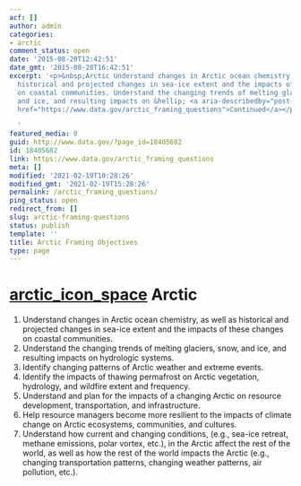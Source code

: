 ```yaml
---
acf: []
author: admin
categories:
- arctic
comment_status: open
date: '2015-08-20T12:42:51'
date_gmt: '2015-08-20T16:42:51'
excerpt: '<p>&nbsp;Arctic Understand changes in Arctic ocean chemistry, as well as
  historical and projected changes in sea-ice extent and the impacts of these changes
  on coastal communities. Understand the changing trends of melting glaciers, snow,
  and ice, and resulting impacts on &hellip; <a aria-describedby="post-title-18405682"
  href="https://www.data.gov/arctic_framing_questions">Continued</a></p>

  '
featured_media: 0
guid: http://www.data.gov/?page_id=18405682
id: 18405682
link: https://www.data.gov/arctic_framing_questions
meta: []
modified: '2021-02-19T10:28:26'
modified_gmt: '2021-02-19T15:28:26'
permalink: /arctic_framing_questions/
ping_status: open
redirect_from: []
slug: arctic-framing-questions
status: publish
template: ''
title: Arctic Framing Objectives
type: page
---
```

[arctic_icon_space](https://bsp-ocsit-prod-east-appdata.s3.us-east-1.amazonaws.com/datagov/wordpress/2015/07/arctic_icon_space.png) Arctic
==========================================================================================================================================


1. Understand changes in Arctic ocean chemistry, as well as historical and projected changes in sea-ice extent and the impacts of these changes on coastal communities.
2. Understand the changing trends of melting glaciers, snow, and ice, and resulting impacts on hydrologic systems.
3. Identify changing patterns of Arctic weather and extreme events.
4. Identify the impacts of thawing permafrost on Arctic vegetation, hydrology, and wildfire extent and frequency.
5. Understand and plan for the impacts of a changing Arctic on resource development, transportation, and infrastructure.
6. Help resource managers become more resilient to the impacts of climate change on Arctic ecosystems, communities, and cultures.
7. Understand how current and changing conditions, (e.g., sea-ice retreat, methane emissions, polar vortex, etc.), in the Arctic affect the rest of the world, as well as how the rest of the world impacts the Arctic (e.g., changing transportation patterns, changing weather patterns, air pollution, etc.).


